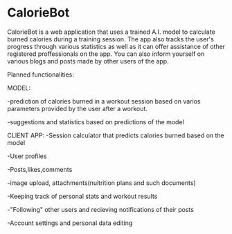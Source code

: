 # CalorieBot
CalorieBot is a web application that uses a trained A.I. model to calculate burned calories during a training session.
The app also tracks the user's progress through various statistics as well as it can offer assistance of other registered proffessionals on the app.
You can also inform yourself on various blogs and posts made by other users of the app. 

Planned functionalities:


MODEL:

-prediction of calories burned in a workout session based on varios parameters provided by the user after a workout.

-suggestions and  statistics based on predictions of the model



CLIENT APP:
-Session calculator that predicts calories burned based on the model

-User profiles

-Posts,likes,comments

-image upload, attachments(nuitrition plans and such documents)

-Keeping track of personal stats and workout results

-"Following" other users and recieving notifications of their posts

-Account settings and personal data editing

